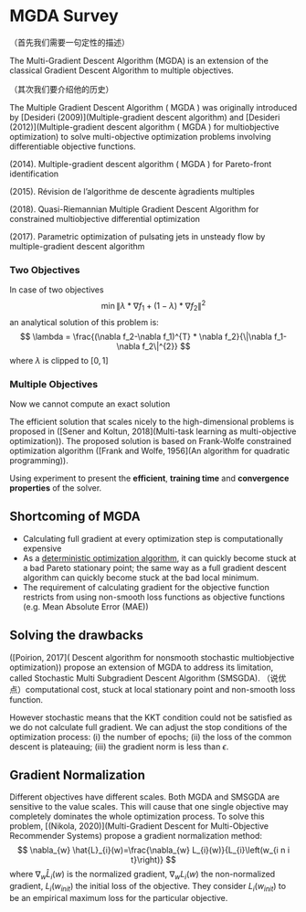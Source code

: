 # MGDA Survey

（首先我们需要一句定性的描述）

The Multi-Gradient Descent Algorithm (MGDA) is an extension of the classical Gradient Descent Algorithm to multiple objectives.

（其次我们要介绍他的历史）

The Multiple Gradient Descent Algorithm ( MGDA ) was originally introduced by [Desideri (2009)](Multiple-gradient descent algorithm) and [Desideri (2012)](Multiple-gradient descent algorithm ( MGDA ) for multiobjective optimization) to solve multi-objective optimization problems involving differentiable objective functions.

(2014). Multiple-gradient descent algorithm ( MGDA ) for Pareto-front identification

(2015). Révision de l’algorithme de descente àgradients multiples

(2018). Quasi-Riemannian Multiple Gradient Descent Algorithm for constrained multiobjective differential optimization

(2017). Parametric optimization of pulsating jets in unsteady flow by multiple-gradient descent algorithm

### Two Objectives

In case of two objectives 
$$
\min \|\lambda * \nabla f_1 + (1 - \lambda) * \nabla f_2\|^2
$$
an analytical solution of this problem is:
$$
\lambda = \frac{(\nabla f_2-\nabla f_1)^{T} * \nabla f_2}{\|\nabla f_1-\nabla f_2\|^{2}}
$$
where $\lambda$ is clipped to $[0, 1]$



### Multiple Objectives

Now we cannot compute an exact solution 



The efficient solution that scales nicely to the high-dimensional problems is proposed in ([Sener and Koltun, 2018](Multi-task learning as multi-objective optimization)). The proposed solution is based on Frank-Wolfe constrained optimization algorithm ([Frank and Wolfe, 1956](An algorithm for quadratic programming)). 



Using experiment to present the **efficient**, **training time** and **convergence properties** of the solver.





## Shortcoming of MGDA

- Calculating full gradient at every optimization step is computationally expensive
- As a [deterministic optimization algorithm](), it can quickly become stuck at a bad Pareto stationary point; the same way as a full gradient descent algorithm can quickly become stuck at the bad local minimum.
- The requirement of calculating gradient for the objective function restricts from using non-smooth loss functions as objective functions (e.g. Mean Absolute Error (MAE))



## Solving the drawbacks

([Poirion, 2017]( Descent algorithm for nonsmooth stochastic multiobjective optimization)) propose an extension of MGDA to address its limitation, called Stochastic Multi Subgradient Descent Algorithm (SMSGDA). （说优点）computational cost, stuck at local stationary point and non-smooth loss function.

However stochastic means that the KKT condition could not be satisfied as we do not calculate full gradient. We can adjust the stop conditions of the optimization process: (i) the number of epochs; (ii) the loss of the common descent is plateauing; (iii) the gradient norm is less than $\epsilon$.



## Gradient Normalization

Different objectives have different scales. Both MGDA and SMSGDA are sensitive to the value scales. This will cause that one single objective may completely dominates the whole optimization process. To solve this problem, [(Nikola, 2020)](Multi-Gradient Descent for Multi-Objective Recommender Systems) propose a gradient normalization method:
$$
\nabla_{w} \hat{L}_{i}(w)=\frac{\nabla_{w} L_{i}(w)}{L_{i}\left(w_{i n i t}\right)}
$$
where $\nabla_{w} \hat{L}_{i}(w)$ is the normalized gradient, $\nabla_{w} L_{i}(w)$ the non-normalized gradient, $L_{i}\left(w_{i n i t}\right)$ the initial loss of the objective. They consider $L_{i}\left(w_{i n i t}\right)$ to be an  empirical maximum loss for the particular objective.